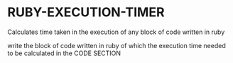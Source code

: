# RUBY-EXECUTION-TIMER
Calculates time taken in the execution of any block of code written in ruby 

write the block of code written in ruby of which the execution time needed to be calculated in the CODE SECTION
